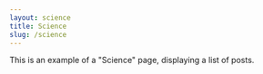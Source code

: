 ```yaml
---
layout: science
title: Science
slug: /science
---
```


This is an example of a "Science" page, displaying a list of posts.
<br />
